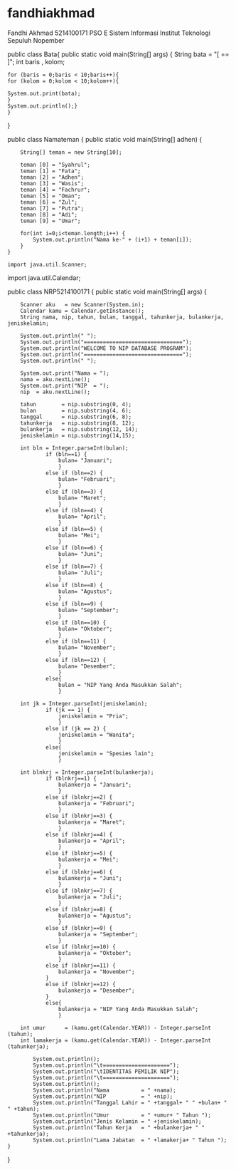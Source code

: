 # fandhiakhmad
Fandhi Akhmad 5214100171 PSO E Sistem Informasi Institut Teknologi Sepuluh Nopember



public class Bata{
	public static void main(String[] args) {
	String bata = "[ == ]";
	int baris , kolom;
	
	for (baris = 0;baris < 10;baris++){
	for (kolom = 0;kolom < 10;kolom++){
	
	System.out.print(bata);
	}
	System.out.println();}
	}
}

public class Namateman {
	public static void main(String[] adhen) {
	
		String[] teman = new String[10];
		
		teman [0] = "Syahrul";
		teman [1] = "Fata";
		teman [2] = "Adhen";
		teman [3] = "Wasis";
		teman [4] = "Fachrur";
		teman [5] = "Oman";
		teman [6] = "Zul";
		teman [7] = "Putra";
		teman [8] = "Adi";
		teman [9] = "Umar";
		
		for(int i=0;i<teman.length;i++) {
			System.out.println("Nama ke-" + (i+1) + teman[i]);
		}
	}
	
	import java.util.Scanner;
import java.util.Calendar;

public class NRP5214100171 {
	public static void main(String[] args) {
	
		Scanner aku   = new Scanner(System.in);
		Calendar kamu = Calendar.getInstance();
		String nama, nip, tahun, bulan, tanggal, tahunkerja, bulankerja, jeniskelamin;
		
		System.out.println(" ");
		System.out.println("===============================");
		System.out.println("WELCOME TO NIP DATABASE PROGRAM");
		System.out.println("===============================");
		System.out.println(" ");
		
		System.out.print("Nama = ");
		nama = aku.nextLine();
		System.out.print("NIP  = ");
		nip  = aku.nextLine();
		
		tahun        = nip.substring(0, 4);
		bulan        = nip.substring(4, 6);
		tanggal      = nip.substring(6, 8);
		tahunkerja   = nip.substring(8, 12);
		bulankerja   = nip.substring(12, 14);
		jeniskelamin = nip.substring(14,15);
		
		int bln = Integer.parseInt(bulan);
				if (bln==1) {
					bulan= "Januari";
					}
				else if (bln==2) {
					bulan= "Februari";
					}
				else if (bln==3) {
					bulan= "Maret";
					}
				else if (bln==4) {
					bulan= "April";
					}
				else if (bln==5) {
					bulan= "Mei";
					}
				else if (bln==6) {
					bulan= "Juni";
					}
				else if (bln==7) {
					bulan= "Juli";
					}
				else if (bln==8) {
					bulan= "Agustus";
					}
				else if (bln==9) {
					bulan= "September";
					}
				else if (bln==10) {
					bulan= "Oktober";
					}
				else if (bln==11) {
					bulan= "November";
					}
				else if (bln==12) {
					bulan= "Desember";
					}
				else{
				    bulan = "NIP Yang Anda Masukkan Salah";
					}
					
		int jk = Integer.parseInt(jeniskelamin);
				if (jk == 1) {
					jeniskelamin = "Pria";
					}
				else if (jk == 2) {
					jeniskelamin = "Wanita";
					}
				else{
					jeniskelamin = "Spesies lain";
					}
					
		int blnkrj = Integer.parseInt(bulankerja);
				if (blnkrj==1) {
					bulankerja = "Januari";
					}
				else if (blnkrj==2) {
					bulankerja = "Februari";
					}
				else if (blnkrj==3) {
					bulankerja = "Maret";
					}
				else if (blnkrj==4) {
					bulankerja = "April";
					}
				else if (blnkrj==5) {
					bulankerja = "Mei";
					}
				else if (blnkrj==6) {
					bulankerja = "Juni";
					}
				else if (blnkrj==7) {
					bulankerja = "Juli";
					}
				else if (blnkrj==8) {
					bulankerja = "Agustus";
					}
				else if (blnkrj==9) {
					bulankerja = "September";
					}
				else if (blnkrj==10) {
					bulankerja = "Oktober";
					}
				else if (blnkrj==11) {
					bulankerja = "November";
				}
				else if (blnkrj==12) {
					bulankerja = "Desember";
				}
				else{
					bulankerja = "NIP Yang Anda Masukkan Salah";
					}
					
		int umur      = (kamu.get(Calendar.YEAR)) - Integer.parseInt (tahun);
		int lamakerja = (kamu.get(Calendar.YEAR)) - Integer.parseInt (tahunkerja);
			
			System.out.println();
			System.out.println("\t=====================");
			System.out.println("\tIDENTITAS PEMILIK NIP");
			System.out.println("\t=====================");
			System.out.println();
			System.out.println("Nama          = " +nama);
			System.out.println("NIP           = " +nip);
			System.out.println("Tanggal Lahir = " +tanggal+ " " +bulan+ " " +tahun);
			System.out.println("Umur          = " +umur+ " Tahun ");
			System.out.println("Jenis Kelamin = " +jeniskelamin);
			System.out.println("Tahun Kerja   = " +bulankerja+ " " +tahunkerja);
			System.out.println("Lama Jabatan  = " +lamakerja+ " Tahun ");
	}
}
